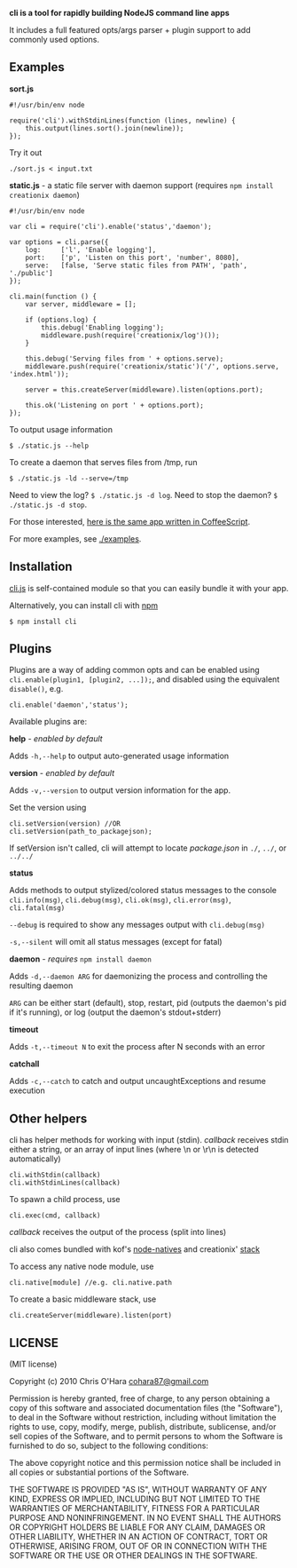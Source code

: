 **cli is a tool for rapidly building NodeJS command line apps**

It includes a full featured opts/args parser + plugin support to add commonly used options.

## Examples

**sort.js**

    #!/usr/bin/env node
    
    require('cli').withStdinLines(function (lines, newline) {
        this.output(lines.sort().join(newline));
    });
    
Try it out

    ./sort.js < input.txt

**static.js** - a static file server with daemon support (requires `npm install creationix daemon`)

    #!/usr/bin/env node

    var cli = require('cli').enable('status','daemon');

    var options = cli.parse({
        log:     ['l', 'Enable logging'],
        port:    ['p', 'Listen on this port', 'number', 8080],
        serve:   [false, 'Serve static files from PATH', 'path', './public']
    });

    cli.main(function () {
        var server, middleware = [];
        
        if (options.log) {
            this.debug('Enabling logging');
            middleware.push(require('creationix/log')());
        }

        this.debug('Serving files from ' + options.serve);
        middleware.push(require('creationix/static')('/', options.serve, 'index.html'));
        
        server = this.createServer(middleware).listen(options.port);
        
        this.ok('Listening on port ' + options.port);
    });
    
To output usage information

    $ ./static.js --help
    
To create a daemon that serves files from /tmp, run

    $ ./static.js -ld --serve=/tmp

Need to view the log? `$ ./static.js -d log`. Need to stop the daemon? `$ ./static.js -d stop`. 

For those interested, [here is the same app written in CoffeeScript](https://github.com/chriso/cli/blob/master/examples/static.coffee).
    
For more examples, see [./examples](https://github.com/chriso/cli/tree/master/examples).

## Installation

[cli.js](https://github.com/chriso/cli/raw/master/cli.js) is self-contained module so that you can easily bundle it with your app.

Alternatively, you can install cli with [npm](http://npmjs.org/)

    $ npm install cli

## Plugins

Plugins are a way of adding common opts and can be enabled using `cli.enable(plugin1, [plugin2, ...]);`, and disabled using the equivalent `disable()`, e.g.

    cli.enable('daemon','status');
   
Available plugins are:

**help** - *enabled by default*

Adds `-h,--help` to output auto-generated usage information

**version** - *enabled by default*

Adds `-v,--version` to output version information for the app.

Set the version using

    cli.setVersion(version) //OR
    cli.setVersion(path_to_packagejson);
    
If setVersion isn't called, cli will attempt to locate *package.json* in `./`, `../`, or `../../`

**status**

Adds methods to output stylized/colored status messages to the console `cli.info(msg)`, `cli.debug(msg)`, `cli.ok(msg)`, `cli.error(msg)`, `cli.fatal(msg)`

`--debug` is required to show any messages output with `cli.debug(msg)`

`-s,--silent` will omit all status messages (except for fatal)

**daemon**  - *requires* `npm install daemon`
    
Adds `-d,--daemon ARG` for daemonizing the process and controlling the resulting daemon

`ARG` can be either start (default), stop, restart, pid (outputs the daemon's pid if it's running), or log (output the daemon's stdout+stderr)

**timeout**

Adds `-t,--timeout N` to exit the process after N seconds with an error

**catchall**

Adds `-c,--catch` to catch and output uncaughtExceptions and resume execution

## Other helpers

cli has helper methods for working with input (stdin). *callback* receives stdin either a string, or an array of input lines (where \n or \r\n is detected automatically)

    cli.withStdin(callback)
    cli.withStdinLines(callback)
    
To spawn a child process, use

    cli.exec(cmd, callback)

*callback* receives the output of the process (split into lines)
 
cli also comes bundled with kof's [node-natives](https://github.com/kof/node-natives) and creationix' [stack](https://github.com/creationix/stack)

To access any native node module, use

    cli.native[module] //e.g. cli.native.path
    
To create a basic middleware stack, use

    cli.createServer(middleware).listen(port)

## LICENSE

(MIT license)

Copyright (c) 2010 Chris O'Hara <cohara87@gmail.com>

Permission is hereby granted, free of charge, to any person obtaining
a copy of this software and associated documentation files (the
"Software"), to deal in the Software without restriction, including
without limitation the rights to use, copy, modify, merge, publish,
distribute, sublicense, and/or sell copies of the Software, and to
permit persons to whom the Software is furnished to do so, subject to
the following conditions:

The above copyright notice and this permission notice shall be
included in all copies or substantial portions of the Software.

THE SOFTWARE IS PROVIDED "AS IS", WITHOUT WARRANTY OF ANY KIND,
EXPRESS OR IMPLIED, INCLUDING BUT NOT LIMITED TO THE WARRANTIES OF
MERCHANTABILITY, FITNESS FOR A PARTICULAR PURPOSE AND
NONINFRINGEMENT. IN NO EVENT SHALL THE AUTHORS OR COPYRIGHT HOLDERS BE
LIABLE FOR ANY CLAIM, DAMAGES OR OTHER LIABILITY, WHETHER IN AN ACTION
OF CONTRACT, TORT OR OTHERWISE, ARISING FROM, OUT OF OR IN CONNECTION
WITH THE SOFTWARE OR THE USE OR OTHER DEALINGS IN THE SOFTWARE.
